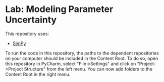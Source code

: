# Lab: Modeling Parameter Uncertainty

This repository uses:
- [SimPy](https://github.com/yaesoubilab/SimPy)

To run the code in this repository, the paths to the dependent repositories on your computer should be included in the Content Root. To do so, open this repository in PyCharm, select "File->Settings" and click on "Project->Project Structure" from the left menu. You can now add folders to the Content Root in the right menu.
